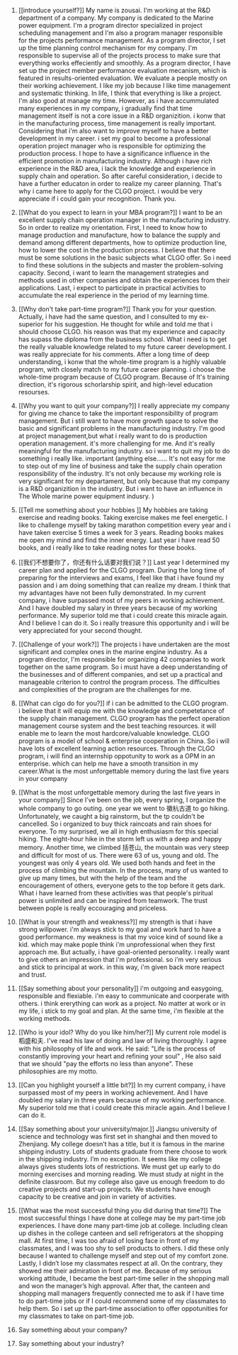 1. [[introduce yourself?]]
My name is zousai. I'm working at the R&D department of a company. My company is dedicated to the Marine power equipment. I'm a program director specialized in project scheduling management and I'm also a program manager responsible for the projects performance management.
As a program director, I set up the time planning control mechanism for my company. I'm responsible to supervise all of the projects process to make sure that everything works effeciently and smoothly.
As a program director, I have set up the project member performance evaluation mecanism, which is featured in results-oriented evaluation. We evaluate a people mostly on their working achievement.
I like my job because I like time management and systematic thinking. In life, I think that everything is like a project. I'm also good at manage my time. 
However, as i have accummulated many experiences in my company, i gradually find that time management itself is not a core issue in a R&D organizition. i konw that in the manufacturing process, time management is really important. Considering that i'm also want to improve myself to have a better development in my career. i set my goal to become a professional operation project manager who is responsible for optimizing the production process. I hope to have a significance influence in the efficient promotion in manufacturing industry. 
Although i have rich experience in the R&D area, i lack the knowledge and experience in supply chain and operation. So after careful consideration, i decide to have a further educaton in order to realize my career planning. That's why i came here to apply for the CLGO project. i would be very appreciate if i could gain your recognition. Thank you.

2. [[What do you expect to learn in your MBA program?]]
I want to be an excellent supply chain operation manager in the manufacturing industry. 
So in order to realize my orientation. 
First, I need to know how to manage production and manufacture, how to balance the supply and demand among different departments, how to optimize production line, how to lower the cost in the production process. I believe that there must be some solutions in the basic subjects what CLGO offer. So i need to find these solutions in the subjects and master the problem-solving capacity.
Second, i want to learn the management strategies and methods used in other companies and obtain the experiences from their applications.
Last, i expect to participate in practical activities to accumulate the real experience in the period of my learning time.

3. [[Why don't take part-time program?]]
Thank you for your question. Actually, i have had the same question, and I consulted to my ex-superior for his suggestion. He thought for while and told me that i should choose CLGO. his reason was that my experience and capacity has supass the diploma from the business school. What i need is to get the really valuable knowledge related to my future career development.
I was really appreciate for his comments. 
After a long time of deep understanding, i konw that the whole-time program is a highly valuable program, with closely match to my future career planning. 
i choose the whole-time program because of CLGO program. Because of It's training direction, it's rigorous schorlarship spirit, and high-level education resourses. 

4. [[Why you want to quit your company?]]
I really appreciate my company for giving me chance to take the important responsibility of program management. But i still want to have more growth space to solve the basic and significant problems in the manufacturing industry. 
I'm good at project management,but what i really want to do is production operation management. it's more challenging for me. And it's really meaningful for the manufacturing industry. so i want to quit my job to do something i really like.
important
(anything else……
It's not easy for me to step out of my line of business and take the supply chain operation responsibility of the industry. It's not only because my working role is very significant for my departament, but only because that my company is a R&D organizition in the industry. But i want to have an influence in The Whole marine power equipment indusry. )

5. [[Tell me something about your hobbies ]]
My hobbies are taking exercise and reading books. 
Taking exercise makes me feel energetic. I like to challenge myself by taking marathon competition every year and i have taken exercise 5 times a week for 3 years.
Reading books makes me open my mind and find the inner energy. Last year i have read 50 books, and i really like to take reading notes for these books.

6. [[我们不想要你了，你还有什么话要对我们说？]]
Last year I determined my career plan and applied for the CLGO program. During the long time of preparing for the interviews and exams, I feel like that i have found my passion and i am doing something that can realize my dream. 
I think that my advantages have not been fully demonstrated. In my current company, i have surpassed most of my peers in working achievement. And I have doubled my salary in three years because of my working performance. My superior told me that i could create this miracle again. And I believe I can do it.
So i really treasure this opportunity and i will be very appreciated for your second thought. 

7. [[Challenge of your work?]]
The projects i have undertaken are the most significant and complex ones in the marine engine industry. As a program director, I'm responsible for organizing 42 companies to work together on the same program. So i must have a deep understanding of the businesses and of different companies, and set up a practical and manageable criterion to control the program process. The difficulties and complexities of the program are the challenges for me.

8. [[What can clgo do for you?]]
if i can be admitted to the CLGO program. i believe that it will equip me with the knowledge and competetance of the supply chain management.
CLGO program has the perfect operation management course system and the best teaching resources. it will enable me to learn the most hardcore/valuable  knowledge.
CLGO program is a model of school & enterprise cooperation in China. So i will have lots of excellent learning action resources. Through the CLGO program, i will find an internship oppotunity to work as a OPM in an enterprise. which can help me have a smooth transition in my career.What is the most unforgettable memory during the last five years in your company

9. [[What is the most unforgettable memory during the last five years in your company]]
Since I’ve been on the job, every spring, I organize the whole company to go outing. one year we went to 徽杭古道 to go hiking. Unfortunately, we caught a big rainstorm, but the tp couldn't be cancelled. So i organized to buy thick raincoats and rain shoes for everyone. To my surprised, we all in high enthusiasm for this special hiking. The eight-hour hike in the storm left us with a deep and happy memory.
Another time, we climbed 括苍山, the mountain was very steep and difficult for most of us. There were 63 of us, young and old. The youngest was only 4 years old. We used both hands and feet in the process of climbing the mountain. In the process, many of us wanted to give up many times, but with the help of the team and the encouragement of others, everyone gets to the top before it gets dark.
What i have learned from these activities was that people's piritual power is unlimited and can be inspired from teamwork. The trust between pople is really eccouraging and priceless.

10. [[What is your strength and weakness?]]
my strength is that i have strong willpower. i'm always stick to my goal and work hard to have a good performance.
my weakness is that my voice kind of sound like a kid. which may make pople think i'm unprofessional when they first approach me. But actually, i have goal-oriented personality. i really want to give others an impression that i'm professional. so i'm very serious and stick to principal at work. in this way, i'm given back more reapect and trust.

11. [[Say something about your personality]]
i'm outgoing and easygoing, responsible and flexiable.
i'm easy to communicate and coorperate with others.
i think ererything can work as a project. No matter at work or in my life, i stick to my goal and plan. At the same time, i'm flexible at the working methods.

12. [[Who is your idol? Why do you like him/her?]]
My current role model is 稻盛和夫. I've read his law of doing and law of living thoroughly. I agree with his philosophy of life and work. He said: "Life is the process of constantly improving your heart and refining your soul" , He also said that we should "pay the efforts no less than anyone". These philosophies are my motto. 

13. [[Can you highlight yourself a little bit?]]
In my current company, i have surpassed most of my peers in working achievement. And I have doubled my salary in three years because of my working performance. My superior told me that i could create this miracle again. And I believe I can do it.


14. [[Say something about your university/major.]]
Jiangsu university of science and technology was first set in shanghai and then moved to Zhenjiang.  My college doesn’t has a title, but it is famous in the marine shipping industry. Lots of students graduate from there choose to work in the shipping industry. I’m no exception. 
It seems like my college always gives students lots of restrictions. We must get up early to do morning exercises and morning reading. We must study at night in the definite classroom. But my college also gave us enough freedom to do creative projects and start-up projects. We students have enough capacity to be creative and join in variety of activities.

15. [[What was the most successful thing you did during that time?]]
The most successful things I have done at college may be my part-time job experiences.
I have done many part-time job at college. Including clean up dishes in the college canteen and sell refrigerators at the shopping mall. At first time, I was too afraid of losing face in front of my classmates, and I was too shy to sell products to others. I did these only because I wanted to challenge myself and step out of my comfort zone.
Lastly, I didn’t lose my classmates respect at all. On the contrary, they showed me their admiration in front of me. 
Because of my serious working attitude, I became the best part-time seller in the shopping mall and won the manager’s high approval.
After that, the canteen and shopping mall managers frequently connected me to ask if I have time to do part-time jobs or if I could recommend some of my classmates to help them. So i set up the part-time association to offer oppotunities for my classmates to take on part-time job. 

1. Say something about your company?



2. Say something about your industry?



